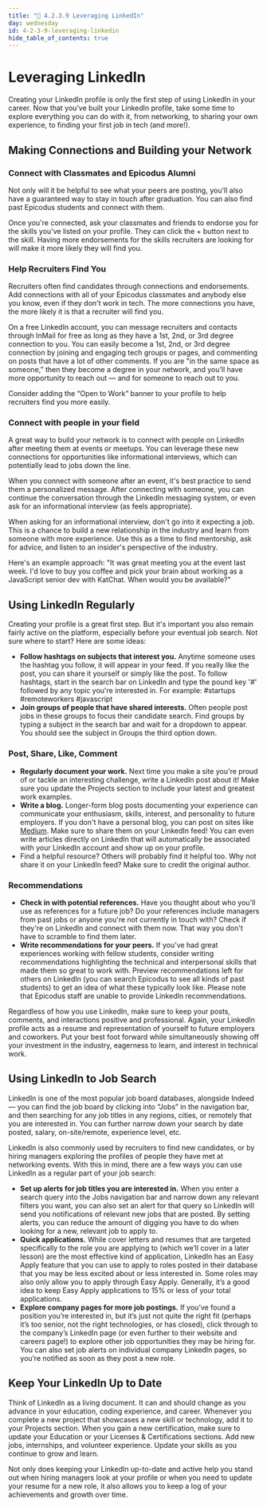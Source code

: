 ```yaml
---
title: "📓 4.2.3.9 Leveraging LinkedIn"
day: wednesday
id: 4-2-3-9-leveraging-linkedin
hide_table_of_contents: true
---
```


# Leveraging LinkedIn
Creating your LinkedIn profile is only the first step of using LinkedIn in your career. Now that you’ve built your LinkedIn profile, take some time to explore everything you can do with it, from networking, to sharing your own experience, to finding your first job in tech (and more!). 

## Making Connections and Building your Network​
### Connect with Classmates and Epicodus Alumni​
Not only will it be helpful to see what your peers are posting, you'll also have a guaranteed way to stay in touch after graduation. You can also find past Epicodus students and connect with them.

Once you're connected, ask your classmates and friends to endorse you for the skills you've listed on your profile. They can click the + button next to the skill. Having more endorsements for the skills recruiters are looking for will make it more likely they will find you.

### Help Recruiters Find You​
Recruiters often find candidates through connections and endorsements. Add connections with all of your Epicodus classmates and anybody else you know, even if they don't work in tech. The more connections you have, the more likely it is that a recruiter will find you. 

On a free LinkedIn account, you can message recruiters and contacts through InMail for free as long as they have a 1st, 2nd, or 3rd degree connection to you. You can easily become a 1st, 2nd, or 3rd degree connection by joining and engaging tech groups or pages, and commenting on posts that have a lot of other comments. If you are "in the same space as someone,” then they become a degree in your network, and you’ll have more opportunity to reach out — and for someone to reach out to you.

Consider adding the “Open to Work” banner to your profile to help recruiters find you more easily.

### Connect with people in your field​
A great way to build your network is to connect with people on LinkedIn after meeting them at events or meetups. You can leverage these new connections for opportunities like informational interviews, which can potentially lead to jobs down the line.

When you connect with someone after an event, it's best practice to send them a personalized message. After connecting with someone, you can continue the conversation through the LinkedIn messaging system, or even ask for an informational interview (as feels appropriate). 

When asking for an informational interview, don't go into it expecting a job. This is a chance to build a new relationship in the industry and learn from someone with more experience. Use this as a time to find mentorship, ask for advice, and listen to an insider's perspective of the industry.

Here's an example approach: "It was great meeting you at the event last week. I'd love to buy you coffee and pick your brain about working as a JavaScript senior dev with KatChat. When would you be available?"

## Using LinkedIn Regularly​
Creating your profile is a great first step. But it's important you also remain fairly active on the platform, especially before your eventual job search. Not sure where to start? Here are some ideas:

* **Follow hashtags on subjects that interest you.** Anytime someone uses the hashtag you follow, it will appear in your feed. If you really like the post, you can share it yourself or simply like the post. To follow hashtags, start in the search bar on LinkedIn and type the pound key '#' followed by any topic you're interested in. For example: #startups #remoteworkers #javascript
* **Join groups of people that have shared interests.** Often people post jobs in these groups to focus their candidate search. Find groups by typing a subject in the search bar and wait for a dropdown to appear. You should see the subject in Groups the third option down.
  
### Post, Share, Like, Comment​
* **Regularly document your work.** Next time you make a site you're proud of or tackle an interesting challenge, write a LinkedIn post about it! Make sure you update the Projects section to include your latest and greatest work examples.
* **Write a blog.** Longer-form blog posts documenting your experience can communicate your enthusiasm, skills, interest, and personality to future employers. If you don't have a personal blog, you can post on sites like [Medium](https://medium.com/). Make sure to share them on your LinkedIn feed! You can even write articles directly on LinkedIn that will automatically be associated with your LinkedIn account and show up on your profile.
* Find a helpful resource? Others will probably find it helpful too. Why not share it on your LinkedIn feed? Make sure to credit the original author.

### Recommendations​
* **Check in with potential references.** Have you thought about who you'll use as references for a future job? Do your references include managers from past jobs or anyone you're not currently in touch with? Check if they're on LinkedIn and connect with them now. That way you don't have to scramble to find them later.
* **Write recommendations for your peers.** If you've had great experiences working with fellow students, consider writing recommendations highlighting the technical and interpersonal skills that made them so great to work with. Preview recommendations left for others on LinkedIn (you can search Epicodus to see all kinds of past students) to get an idea of what these typically look like. Please note that Epicodus staff are unable to provide LinkedIn recommendations.
  
Regardless of how you use LinkedIn, make sure to keep your posts, comments, and interactions positive and professional. Again, your LinkedIn profile acts as a resume and representation of yourself to future employers and coworkers. Put your best foot forward while simultaneously showing off your investment in the industry, eagerness to learn, and interest in technical work.

## Using LinkedIn to Job Search
LinkedIn is one of the most popular job board databases, alongside Indeed — you can find the job board by clicking into “Jobs” in the navigation bar, and then searching for any job titles in any regions, cities, or remotely that you are interested in. You can further narrow down your search by date posted, salary, on-site/remote, experience level, etc. 

LinkedIn is also commonly used by recruiters to find new candidates, or by hiring managers exploring the profiles of people they have met at networking events. With this in mind, there are a few ways you can use LinkedIn as a regular part of your job search: 

* **Set up alerts for job titles you are interested in.** When you enter a search query into the Jobs navigation bar and narrow down any relevant filters you want, you can also set an alert for that query so LinkedIn will send you notifications of relevant new jobs that are posted. By setting alerts, you can reduce the amount of digging you have to do when looking for a new, relevant job to apply to. 
* **Quick applications.** While cover letters and resumes that are targeted specifically to the role you are applying to (which we’ll cover in a later lesson) are the most effective kind of application, LinkedIn has an Easy Apply feature that you can use to apply to roles posted in their database that you may be less excited about or less interested in. Some roles may also only allow you to apply through Easy Apply. Generally, it’s a good idea to keep Easy Apply applications to 15% or less of your total applications. 
* **Explore company pages for more job postings.** If you’ve found a position you’re interested in, but it’s just not quite the right fit (perhaps it’s too senior, not the right technologies, or has closed), click through to the company’s LinkedIn page (or even further to their website and careers page!) to explore other job opportunities they may be hiring for. You can also set job alerts on individual company LinkedIn pages, so you’re notified as soon as they post a new role. 
  
## Keep Your LinkedIn Up to Date 

Think of LinkedIn as a living document. It can and should change as you advance in your education, coding experience, and career. Whenever you complete a new project that showcases a new skill or technology, add it to your Projects section. When you gain a new certification, make sure to update your Education or your Licenses & Certifications sections. Add new jobs, internships, and volunteer experience. Update your skills as you continue to grow and learn. 

Not only does keeping your LinkedIn up-to-date and active help you stand out when hiring managers look at your profile or when you need to update your resume for a new role, it also allows you to keep a log of your achievements and growth over time. 
